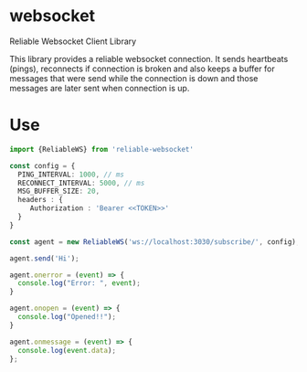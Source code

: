 # websocket
Reliable Websocket Client Library

This library provides a reliable websocket connection. It sends heartbeats (pings), reconnects if connection is broken and also keeps a buffer for messages that were send while the connection is down and those messages are later sent when connection is up.

# Use
```ts
import {ReliableWS} from 'reliable-websocket'

const config = {
  PING_INTERVAL: 1000, // ms
  RECONNECT_INTERVAL: 5000, // ms
  MSG_BUFFER_SIZE: 20,
  headers : {
	 Authorization : 'Bearer <<TOKEN>>'
  }
}

const agent = new ReliableWS('ws://localhost:3030/subscribe/', config);

agent.send('Hi');

agent.onerror = (event) => {
  console.log("Error: ", event);
}

agent.onopen = (event) => {
  console.log("Opened!!");
}

agent.onmessage = (event) => {
  console.log(event.data);
};
```
